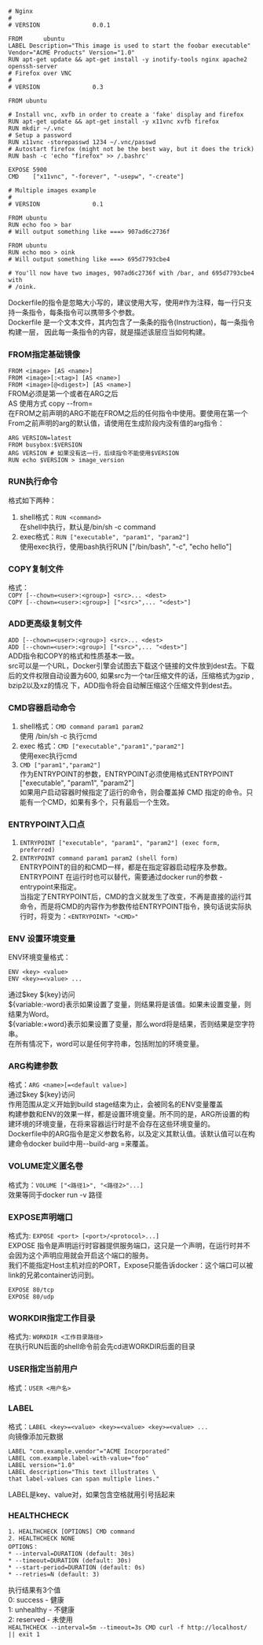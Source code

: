 
```
# Nginx
#
# VERSION               0.0.1

FROM      ubuntu
LABEL Description="This image is used to start the foobar executable" Vendor="ACME Products" Version="1.0"
RUN apt-get update && apt-get install -y inotify-tools nginx apache2 openssh-server
# Firefox over VNC
#
# VERSION               0.3

FROM ubuntu

# Install vnc, xvfb in order to create a 'fake' display and firefox
RUN apt-get update && apt-get install -y x11vnc xvfb firefox
RUN mkdir ~/.vnc
# Setup a password
RUN x11vnc -storepasswd 1234 ~/.vnc/passwd
# Autostart firefox (might not be the best way, but it does the trick)
RUN bash -c 'echo "firefox" >> /.bashrc'

EXPOSE 5900
CMD    ["x11vnc", "-forever", "-usepw", "-create"]
```
```
# Multiple images example
#
# VERSION               0.1

FROM ubuntu
RUN echo foo > bar
# Will output something like ===> 907ad6c2736f

FROM ubuntu
RUN echo moo > oink
# Will output something like ===> 695d7793cbe4

# You'll now have two images, 907ad6c2736f with /bar, and 695d7793cbe4 with
# /oink.
```

Dockerfile的指令是忽略大小写的，建议使用大写，使用#作为注释，每一行只支持一条指令，每条指令可以携带多个参数。  
Dockerfile 是一个文本文件，其内包含了一条条的指令(Instruction)，每一条指令构建一层， 因此每一条指令的内容，就是描述该层应当如何构建。  

### FROM指定基础镜像
`FROM <image> [AS <name>]`  
`FROM <image>[:<tag>] [AS <name>]`  
`FROM <image>[@<digest>] [AS <name>]`  
FROM必须是第一个或者在ARG之后  
AS <name> 使用方式 copy --from=<name>  
在FROM之前声明的ARG不能在FROM之后的任何指令中使用。要使用在第一个From之前声明的arg的默认值，请使用在生成阶段内没有值的arg指令：
```
ARG VERSION=latest
FROM busybox:$VERSION
ARG VERSION # 如果没有这一行，后续指令不能使用$VERSION
RUN echo $VERSION > image_version
```

### RUN执行命令
格式如下两种：
1. shell格式：`RUN <command>`  
在shell中执行，默认是/bin/sh -c command  
2. exec格式：`RUN ["executable", "param1", "param2"]`  
使用exec执行，使用bash执行RUN ["/bin/bash", "-c", "echo hello"]  

### COPY复制文件
格式：  
`COPY [--chown=<user>:<group>] <src>... <dest>`  
`COPY [--chown=<user>:<group>] ["<src>",... "<dest>"]`  

### ADD更高级复制文件
`ADD [--chown=<user>:<group>] <src>... <dest>`  
`ADD [--chown=<user>:<group>] ["<src>",... "<dest>"]`  
ADD指令和COPY的格式和性质基本一致。  
src可以是一个URL，Docker引擎会试图去下载这个链接的文件放到dest去。下载后的文件权限自动设置为600,
如果src为一个tar压缩文件的话，压缩格式为gzip , bzip2以及xz的情况 下，ADD指令将会自动解压缩这个压缩文件到dest去。

### CMD容器启动命令
1. shell格式：`CMD command param1 param2`  
使用 /bin/sh -c 执行cmd  
2. exec 格式：`CMD ["executable","param1","param2"]`  
使用exec执行cmd  
3. `CMD ["param1","param2"]`  
作为ENTRYPOINT的参数，ENTRYPOINT必须使用格式ENTRYPOINT ["executable", "param1", "param2"]  
如果用户启动容器时候指定了运行的命令，则会覆盖掉 CMD 指定的命令。只能有一个CMD，如果有多个，只有最后一个生效。  

### ENTRYPOINT入口点
1. `ENTRYPOINT ["executable", "param1", "param2"] (exec form, preferred)`  
2. `ENTRYPOINT command param1 param2 (shell form)`  
ENTRYPOINT的目的和CMD一样，都是在指定容器启动程序及参数。ENTRYPOINT 在运行时也可以替代，需要通过docker run的参数 -entrypoint来指定。  
当指定了ENTRYPOINT后，CMD的含义就发生了改变，不再是直接的运行其命令，而是将CMD的内容作为参数传给ENTRYPOINT指令，换句话说实际执行时，将变为：`<ENTRYPOINT> "<CMD>"`

### ENV 设置环境变量
ENV环境变量格式：  
```
ENV <key> <value>  
ENV <key>=<value> ...  
```
通过$key ${key}访问  
${variable:-word}表示如果设置了变量，则结果将是该值。如果未设置变量，则结果为Word。  
${variable:+word}表示如果设置了变量，那么word将是结果，否则结果是空字符串。  
在所有情况下，word可以是任何字符串，包括附加的环境变量。  

### ARG构建参数
格式：`ARG <name>[=<default value>]`  
通过$key ${key}访问  
作用范围从定义开始到build stage结束为止，会被同名的ENV变量覆盖  
构建参数和ENV的效果一样，都是设置环境变量。所不同的是，ARG所设置的构建环境的环境变量，在将来容器运行时是不会存在这些环境变量的。  
Dockerfile中的ARG指令是定义参数名称，以及定义其默认值。该默认值可以在构建命令docker build中用--build-arg <varname>=<value>来覆盖。  

### VOLUME定义匿名卷
格式为：`VOLUME ["<路径1>", "<路径2>"...]`  
效果等同于docker run -v 路径  

### EXPOSE声明端口
格式为: `EXPOSE <port> [<port>/<protocol>...]`  
EXPOSE 指令是声明运行时容器提供服务端口，这只是一个声明，在运行时并不会因为这个声明应用就会开启这个端口的服务。  
我们不能指定Host主机对应的PORT，Expose只能告诉docker：这个端口可以被link的兄弟container访问到。  
```
EXPOSE 80/tcp
EXPOSE 80/udp
```

### WORKDIR指定工作目录
格式为: `WORKDIR <工作目录路径>`  
在执行RUN后面的shell命令前会先cd进WORKDIR后面的目录  

### USER指定当前用户
格式：`USER <用户名>`  

### LABEL
格式：`LABEL <key>=<value> <key>=<value> <key>=<value> ...`  
向镜像添加元数据  
```
LABEL "com.example.vendor"="ACME Incorporated"
LABEL com.example.label-with-value="foo"
LABEL version="1.0"
LABEL description="This text illustrates \
that label-values can span multiple lines."
```
LABEL是key、value对，如果包含空格就用引号括起来  

### HEALTHCHECK
```
1. HEALTHCHECK [OPTIONS] CMD command  
2. HEALTHCHECK NONE  
OPTIONS：
* --interval=DURATION (default: 30s)
* --timeout=DURATION (default: 30s)
* --start-period=DURATION (default: 0s)
* --retries=N (default: 3)
```
执行结果有3个值  
0: success - 健康  
1: unhealthy - 不健康  
2: reserved - 未使用  
`HEALTHCHECK --interval=5m --timeout=3s CMD curl -f http://localhost/ || exit 1`  
